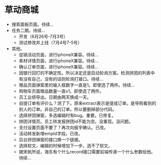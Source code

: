 # 草动商城
* 搜索面板页面。待续...
* 任务二期。待续...
    - 开发（6月26号-7月3号）
    - 测试修改并上线（7月4号7-5号）
* 其他。
    - 促销活动页面，进行iphoneX兼容。待续...
    - 素材详情页面，进行iphoneX兼容。待续...
    - 确认订单页面，进行iphoneX兼容。待续...
    - 因银行回打的不确定性。所以决定还是启动轮询方案。检测拼团的列表中有没有自己，没有的话则轮询打接口。待续...
    - 赠品页面弹窗里的输入框数字一直是1。即使选了两件。待续...
    - 购物车页面赠品数量一直x1。即使选了两件。
    - 员工业绩导出。日期由两天换成一天。
    - 自提订单有评价么？测了下。原来extract表示是提成订单。是导购看到的别人的订单。非自己的订单。所以要删掉部分代码。
    - 选择拼团弹窗，多选编辑时有bug。重要。已修复。
    - 拼团详情页。员工转发报拼团id不能为空。没重现。没问题。
    - 支付设置页面不要了？再次向振宇确认。已改。
    - 活动转发新增empId字段。已改。
    - 后台拼团弹窗的接口换一个链接。
    - 选择软文，编辑的时候增加下一步。选不了软文。
    - 据宋帆所说，海东有个什么record接口需要前端传递一个什么参数给他。待续...
